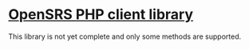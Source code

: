[OpenSRS PHP client library](http://github.com/lupomontero/OpenSRS)
===

This library is not yet complete and only some methods are supported.
